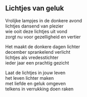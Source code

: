 ---
---

## Lichtjes van geluk

Vrolijke lampjes in de donkere avond\
lichtjes dansend van plezier\
wie ooit deze lichtjes uit vond\
zorgt nu voor gezelligheid en vertier

Het maakt de donkere dagen lichter\
december sprankelend verlicht\
lichtjes als vredesstichter\
ieder jaar een prachtig gezicht

Laat de lichtjes in jouw leven\
het leven lichter maken\
met liefde en geluk omgeven\
telkens in verrukking doen raken
